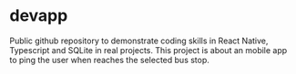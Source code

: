 # devapp
Public github repository to demonstrate coding skills in React Native, Typescript and SQLite in real projects. This project is about an mobile app to ping the user when reaches the selected bus stop.
